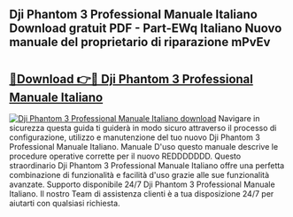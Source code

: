 ## Dji Phantom 3 Professional Manuale Italiano Download gratuit PDF - Part-EWq Italiano Nuovo manuale del proprietario di riparazione mPvEv

# <h2><a href="http://dffbhf5.blite.top/?on=Dji+Phantom+3+Professional+Manuale+Italiano">🔗Download 👉🔴 Dji Phantom 3 Professional Manuale Italiano</a></h2>

[![Dji Phantom 3 Professional Manuale Italiano download](https://i.imgur.com/lujVjoI.png)](http://dffbhf5.blite.top/?on=Dji+Phantom+3+Professional+Manuale+Italiano)
Navigare in sicurezza questa guida ti guiderà in modo sicuro attraverso il processo di configurazione, utilizzo e manutenzione del tuo nuovo Dji Phantom 3 Professional Manuale Italiano. Manuale D'uso questo manuale descrive le procedure operative corrette per il nuovo REDDDDDDD. Questo straordinario Dji Phantom 3 Professional Manuale Italiano offre una perfetta combinazione di funzionalità e facilità d'uso grazie alle sue funzionalità avanzate. Supporto disponibile 24/7 Dji Phantom 3 Professional Manuale Italiano. Il nostro Team di assistenza clienti è a tua disposizione 24/7 per aiutarti con qualsiasi richiesta.
